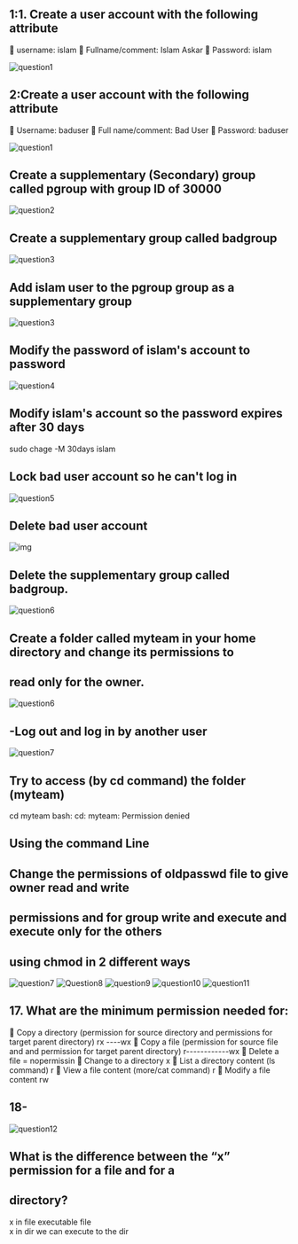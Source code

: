 ## 1:1. Create a user account with the following attribute
 username: islam
 Fullname/comment: Islam Askar
 Password: islam 
 
![question1](https://github.com/heba-eldeabes/Red-Hat-Administration-I/blob/main/images/Screenshot%20from%202025-08-09%2023-20-37.png)
 ##  2:Create a user account with the following attribute
 Username: baduser
 Full name/comment: Bad User
 Password: baduser 
 
![question1](https://github.com/heba-eldeabes/Red-Hat-Administration-I/blob/main/images/Screenshot%20from%202025-08-09%2023-20-37.png)
## Create a supplementary (Secondary) group called pgroup with group ID of 30000 

 ![question2](https://github.com/heba-eldeabes/Red-Hat-Administration-I/blob/main/images/Screenshot%20from%202025-08-09%2023-23-28.png)
 ## Create a supplementary group called badgroup
    
 ![question3](https://github.com/heba-eldeabes/Red-Hat-Administration-I/blob/main/images/Screenshot%20from%202025-08-09%2023-29-01.png)
 ## Add islam user to the pgroup group as a supplementary group
 
 ![question3](https://github.com/heba-eldeabes/Red-Hat-Administration-I/blob/main/images/Screenshot%20from%202025-08-09%2023-29-01.png)
 ## Modify the password of islam's account to password
 
![question4](https://github.com/heba-eldeabes/Red-Hat-Administration-I/blob/main/images/Screenshot%20from%202025-08-09%2023-29-09.png)
## Modify islam's account so the password expires after 30 days
sudo chage -M 30days islam 
## Lock bad user account so he can't log in   
![question5](https://github.com/heba-eldeabes/Red-Hat-Administration-I/blob/main/images/Screenshot%20from%202025-08-10%2001-09-22.png)
## Delete bad user account 
![img](https://github.com/heba-eldeabes/Red-Hat-Administration-I/blob/main/images/Screenshot%20from%202025-08-19%2017-18-32.png)
## Delete the supplementary group called badgroup.
 
 ![question6](https://github.com/heba-eldeabes/Red-Hat-Administration-I/blob/main/images/Screenshot%20from%202025-08-10%2001-13-28.png)
 ## Create a folder called myteam in your home directory and change its permissions to
 ## read only for the owner. 


![question6](https://github.com/heba-eldeabes/Red-Hat-Administration-I/blob/main/images/Screenshot%20from%202025-08-10%2001-20-27.png)
## -Log out and log in by another user

![question7](https://github.com/heba-eldeabes/Red-Hat-Administration-I/blob/main/images/Screenshot%20from%202025-08-10%2001-22-00.png)
 ## Try to access (by cd command) the folder (myteam) 
cd  myteam 
bash: cd: myteam: Permission denied  
## Using the command Line
##  Change the permissions of oldpasswd file to give owner read and write
## permissions and for group write and execute and execute only for the others
##  using chmod in 2 different ways
  
 ![question7](https://github.com/heba-eldeabes/Red-Hat-Administration-I/blob/main/images/Screenshot%20from%202025-08-10%2001-30-52.png)
 ![Question8](https://github.com/heba-eldeabes/Red-Hat-Administration-I/blob/main/images/Screenshot%20from%202025-08-10%2001-36-22.png)
 ![question9](https://github.com/heba-eldeabes/Red-Hat-Administration-I/blob/main/images/Screenshot%20from%202025-08-10%2001-37-18.png)
 ![question10](https://github.com/heba-eldeabes/Red-Hat-Administration-I/blob/main/images/Screenshot%20from%202025-08-10%2001-42-17.png)
 ![question11](https://github.com/heba-eldeabes/Red-Hat-Administration-I/blob/main/images/Screenshot%20from%202025-08-10%2001-47-31.png)
 ## 17. What are the minimum permission needed for:
 Copy a directory (permission for source directory and permissions for target
parent directory)  rx ----wx
 Copy a file (permission for source file and and permission for target parent
directory) r------------wx
 Delete a file = nopermissin
 Change to a directory x
 List a directory content (ls command) r
 View a file content (more/cat command) r
 Modify a file content  rw
 ## 18- 
 
 ![question12](https://github.com/heba-eldeabes/Red-Hat-Administration-I/blob/main/images/Screenshot%20from%202025-08-19%2017-21-28.png)
 ## What is the difference between the “x” permission for a file and for a
 ## directory?
x in file  executable file  
x in dir we can execute to the dir    
